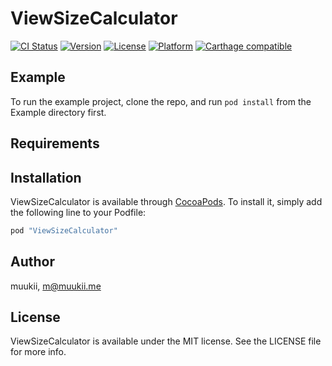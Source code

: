 # ViewSizeCalculator

[![CI Status](http://img.shields.io/travis/muukii/ViewSizeCalculator.svg?style=flat)](https://travis-ci.org/muukii/ViewSizeCalculator)
[![Version](https://img.shields.io/cocoapods/v/ViewSizeCalculator.svg?style=flat)](http://cocoapods.org/pods/ViewSizeCalculator)
[![License](https://img.shields.io/cocoapods/l/ViewSizeCalculator.svg?style=flat)](http://cocoapods.org/pods/ViewSizeCalculator)
[![Platform](https://img.shields.io/cocoapods/p/ViewSizeCalculator.svg?style=flat)](http://cocoapods.org/pods/ViewSizeCalculator)
[![Carthage compatible](https://img.shields.io/badge/Carthage-compatible-4BC51D.svg?style=flat)](https://github.com/Carthage/Carthage)

## Example

To run the example project, clone the repo, and run `pod install` from the Example directory first.

## Requirements

## Installation

ViewSizeCalculator is available through [CocoaPods](http://cocoapods.org). To install
it, simply add the following line to your Podfile:

```ruby
pod "ViewSizeCalculator"
```

## Author

muukii, m@muukii.me

## License

ViewSizeCalculator is available under the MIT license. See the LICENSE file for more info.
